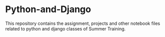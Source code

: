 # Python-and-Django
This repository contains the assignment, projects and other notebook files related to python and django classes of Summer Training.
